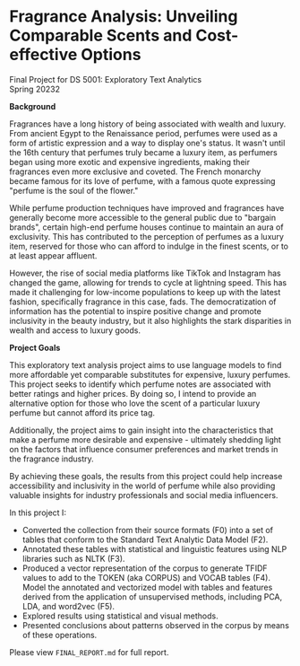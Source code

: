 # Fragrance Analysis: Unveiling Comparable Scents and Cost-effective Options
Final Project for DS 5001: Exploratory Text Analytics  
Spring 20232


**Background**

Fragrances have a long history of being associated with wealth and luxury. From ancient Egypt to the Renaissance period, perfumes were used as a form of artistic expression and a way to display one's status. It wasn't until the 16th century that perfumes truly became a luxury item, as perfumers began using more exotic and expensive ingredients, making their fragrances even more exclusive and coveted. The French monarchy became famous for its love of perfume, with a famous quote expressing "perfume is the soul of the flower."

While perfume production techniques have improved and fragrances have generally become more accessible to the general public due to "bargain brands", certain high-end perfume houses continue to maintain an aura of exclusivity. This has contributed to the perception of perfumes as a luxury item, reserved for those who can afford to indulge in the finest scents, or to at least appear affluent.

However, the rise of social media platforms like TikTok and Instagram has changed the game, allowing for trends to cycle at lightning speed. This has made it challenging for low-income populations to keep up with the latest fashion, specifically fragrance in this case, fads. The democratization of information has the potential to inspire positive change and promote inclusivity in the beauty industry, but it also highlights the stark disparities in wealth and access to luxury goods.

**Project Goals**

This exploratory text analysis project aims to use language models to find more affordable yet comparable substitutes for expensive, luxury perfumes. This project seeks to identify which perfume notes are associated with better ratings and higher prices. By doing so, I intend to provide an alternative option for those who love the scent of a particular luxury perfume but cannot afford its price tag.

Additionally, the project aims to gain insight into the characteristics that make a perfume more desirable and expensive - ultimately shedding light on the factors that influence consumer preferences and market trends in the fragrance industry.

By achieving these goals, the results from this project could help increase accessibility and inclusivity in the world of perfume while also providing valuable insights for industry professionals and social media influencers.




In this project I:
- Converted the collection from their source formats (F0) into a set of tables that conform to the Standard Text Analytic Data Model (F2).  
- Annotated these tables with statistical and linguistic features using NLP libraries such as NLTK (F3).  
- Produced a vector representation of the corpus to generate TFIDF values to add to the TOKEN (aka CORPUS) and VOCAB tables (F4).
Model the annotated and vectorized model with tables and features derived from the application of unsupervised methods, including PCA, LDA, and word2vec (F5).  
- Explored results using statistical and visual methods.  
- Presented conclusions about patterns observed in the corpus by means of these operations.



Please view `FINAL_REPORT.md` for full report.

